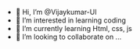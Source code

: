 - 👋 Hi, I’m @Vijaykumar-UI
- 👀 I’m interested in learning coding
- 🌱 I’m currently learning Html, css, js
- 💞️ I’m looking to collaborate on ...

<!---
Vijaykumar-UI/Vijaykumar-UI is a ✨ special ✨ repository because its `README.md` (this file) appears on your GitHub profile.
You can click the Preview link to take a look at your changes.
--->
